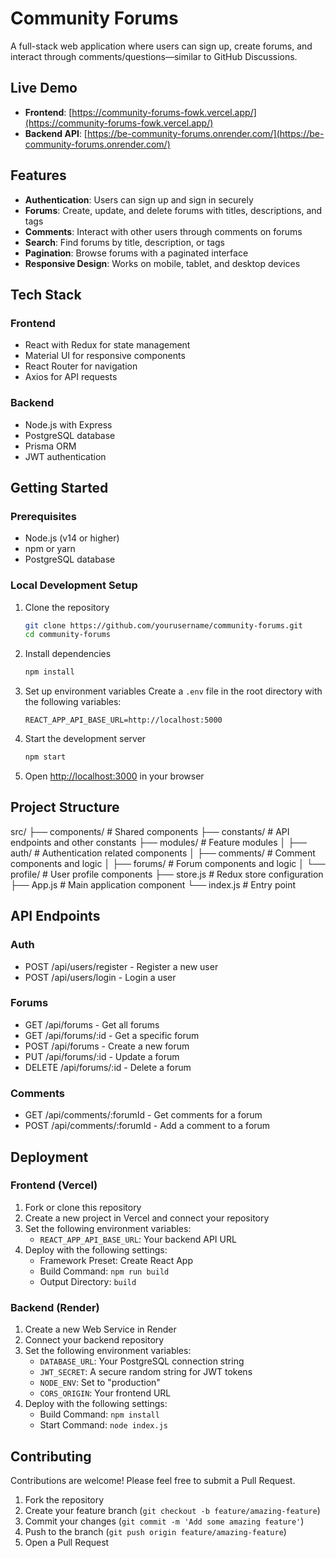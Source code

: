# Community Forums

A full-stack web application where users can sign up, create forums, and interact through comments/questions—similar to GitHub Discussions.

## Live Demo

- **Frontend**: [https://community-forums-fowk.vercel.app/](https://community-forums-fowk.vercel.app/)
- **Backend API**: [https://be-community-forums.onrender.com/](https://be-community-forums.onrender.com/)

## Features

- **Authentication**: Users can sign up and sign in securely
- **Forums**: Create, update, and delete forums with titles, descriptions, and tags
- **Comments**: Interact with other users through comments on forums
- **Search**: Find forums by title, description, or tags
- **Pagination**: Browse forums with a paginated interface
- **Responsive Design**: Works on mobile, tablet, and desktop devices

## Tech Stack

### Frontend
- React with Redux for state management
- Material UI for responsive components
- React Router for navigation
- Axios for API requests

### Backend
- Node.js with Express
- PostgreSQL database
- Prisma ORM
- JWT authentication

## Getting Started

### Prerequisites
- Node.js (v14 or higher)
- npm or yarn
- PostgreSQL database

### Local Development Setup

1. Clone the repository
   ```bash
   git clone https://github.com/yourusername/community-forums.git
   cd community-forums
   ```

2. Install dependencies
   ```bash
   npm install
   ```

3. Set up environment variables
   Create a `.env` file in the root directory with the following variables:
   ```
   REACT_APP_API_BASE_URL=http://localhost:5000
   ```

4. Start the development server
   ```bash
   npm start
   ```

5. Open [http://localhost:3000](http://localhost:3000) in your browser

## Project Structure

src/
├── components/ # Shared components
├── constants/ # API endpoints and other constants
├── modules/ # Feature modules
│ ├── auth/ # Authentication related components
│ ├── comments/ # Comment components and logic
│ ├── forums/ # Forum components and logic
│ └── profile/ # User profile components
├── store.js # Redux store configuration
├── App.js # Main application component
└── index.js # Entry point


## API Endpoints

### Auth
- POST /api/users/register - Register a new user
- POST /api/users/login - Login a user

### Forums
- GET /api/forums - Get all forums
- GET /api/forums/:id - Get a specific forum
- POST /api/forums - Create a new forum
- PUT /api/forums/:id - Update a forum
- DELETE /api/forums/:id - Delete a forum

### Comments
- GET /api/comments/:forumId - Get comments for a forum
- POST /api/comments/:forumId - Add a comment to a forum

## Deployment

### Frontend (Vercel)
1. Fork or clone this repository
2. Create a new project in Vercel and connect your repository
3. Set the following environment variables:
   - `REACT_APP_API_BASE_URL`: Your backend API URL
4. Deploy with the following settings:
   - Framework Preset: Create React App
   - Build Command: `npm run build`
   - Output Directory: `build`

### Backend (Render)
1. Create a new Web Service in Render
2. Connect your backend repository
3. Set the following environment variables:
   - `DATABASE_URL`: Your PostgreSQL connection string
   - `JWT_SECRET`: A secure random string for JWT tokens
   - `NODE_ENV`: Set to "production"
   - `CORS_ORIGIN`: Your frontend URL
4. Deploy with the following settings:
   - Build Command: `npm install`
   - Start Command: `node index.js`

## Contributing

Contributions are welcome! Please feel free to submit a Pull Request.

1. Fork the repository
2. Create your feature branch (`git checkout -b feature/amazing-feature`)
3. Commit your changes (`git commit -m 'Add some amazing feature'`)
4. Push to the branch (`git push origin feature/amazing-feature`)
5. Open a Pull Request
